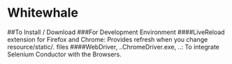 # Whitewhale


##To Install / Download
###For Development Environment
####LiveReload extension for Firefox and Chrome: Provides refresh when you change resource/static/*.* files
####WebDriver, ..ChromeDriver.exe, ..: To integrate Selenium Conductor with the Browsers.

